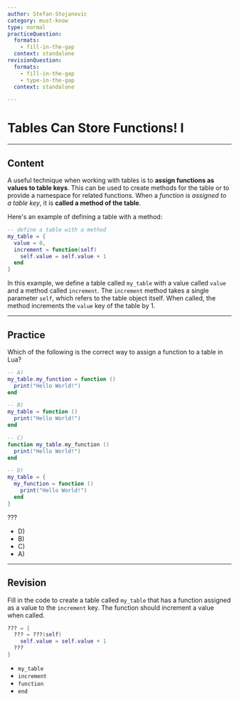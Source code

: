 ```yaml
---
author: Stefan-Stojanovic
category: must-know
type: normal
practiceQuestion:
  formats:
    - fill-in-the-gap
  context: standalone
revisionQuestion:
  formats:
    - fill-in-the-gap
    - type-in-the-gap
  context: standalone

---
```


# Tables Can Store Functions! I

---
## Content

A useful technique when working with tables is to **assign functions as values to table keys**. This can be used to create methods for the table or to provide a namespace for related functions. When a *function is assigned to a table key*, it is **called a method of the table**.

Here's an example of defining a table with a method:
```lua
-- define a table with a method
my_table = {
  value = 0,
  increment = function(self)
    self.value = self.value + 1
  end
}
```

In this example, we define a table called `my_table` with a value called `value` and a method called `increment`. The `increment` method takes a single parameter `self`, which refers to the table object itself. When called, the method increments the `value` key of the table by 1.

---

## Practice

Which of the following is the correct way to assign a function to a table in Lua?

```lua
-- A)
my_table.my_function = function () 
  print("Hello World!") 
end

-- B)
my_table = function () 
  print("Hello World!") 
end

-- C)
function my_table.my_function () 
  print("Hello World!") 
end

-- D)
my_table = { 
  my_function = function () 
    print("Hello World!") 
  end 
}
```

???

- D)
- B)
- C)
- A)

---
## Revision

Fill in the code to create a table called `my_table` that has a function assigned as a value to the `increment` key. The function should increment a value when called.
```lua
??? = {
  ??? = ???(self)
    self.value = self.value + 1
  ???
}
```

- `my_table`
- `increment`
- `function`
- `end`